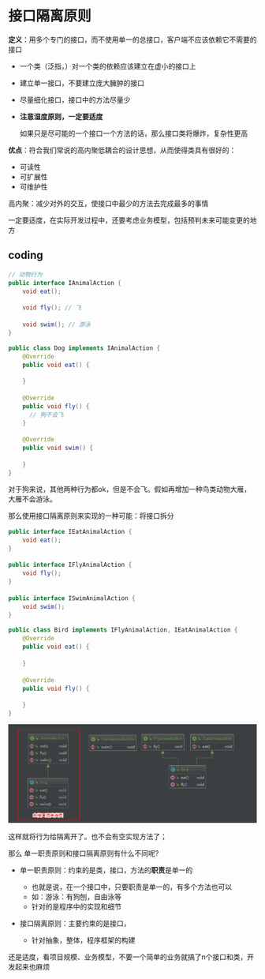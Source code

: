# 接口隔离原则

**定义**：用多个专门的接口，而不使用单一的总接口，客户端不应该依赖它不需要的接口

* 一个类（泛指，）对一个类的依赖应该建立在虚小的接口上
* 建立单一接口，不要建立庞大臃肿的接口
* 尽量细化接口，接口中的方法尽量少
* **注意湿度原则，一定要适度**

  如果只是尽可能的一个接口一个方法的话，那么接口类将爆炸，复杂性更高

**优点**：符合我们常说的高内聚低耦合的设计思想，从而使得类具有很好的：

* 可读性
* 可扩展性
* 可维护性

高内聚：减少对外的交互，使接口中最少的方法去完成最多的事情

一定要适度，在实际开发过程中，还要考虑业务模型，包括预判未来可能变更的地方

## coding

```java
// 动物行为
public interface IAnimalAction {
    void eat();

    void fly(); // 飞

    void swim(); // 游泳
}

```

```java
public class Dog implements IAnimalAction {
    @Override
    public void eat() {

    }

    @Override
    public void fly() {
      // 狗不会飞
    }

    @Override
    public void swim() {

    }
}
```

对于狗来说，其他两种行为都ok，但是不会飞。假如再增加一种鸟类动物大雁，大雁不会游泳。

那么使用接口隔离原则来实现的一种可能：将接口拆分

```java
public interface IEatAnimalAction {
    void eat();
}

public interface IFlyAnimalAction {
    void fly();
}

public interface ISwimAnimalAction {
    void swim();
}
```

```java
public class Bird implements IFlyAnimalAction, IEatAnimalAction {
    @Override
    public void eat() {

    }

    @Override
    public void fly() {

    }
}
```

![](assets/markdown-img-paste-20180826141002886.png)

这样就将行为给隔离开了。也不会有空实现方法了；

那么 单一职责原则和接口隔离原则有什么不同呢?

* 单一职责原则：约束的是类，接口，方法的**职责**是单一的
  - 也就是说，在一个接口中，只要职责是单一的，有多个方法也可以
  - 如：游泳：有狗刨，自由泳等
  - 针对的是程序中的实现和细节

* 接口隔离原则：主要约束的是接口，
  - 针对抽象，整体，程序框架的构建

还是适度，看项目规模、业务模型，不要一个简单的业务就搞了n个接口和类，开发起来也麻烦
